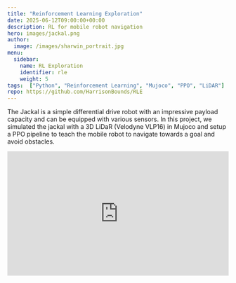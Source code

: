 ```yaml
---
title: "Reinforcement Learning Exploration"
date: 2025-06-12T09:00:00+00:00
description: RL for mobile robot navigation
hero: images/jackal.png
author:
  image: /images/sharwin_portrait.jpg
menu:
  sidebar:
    name: RL Exploration
    identifier: rle
    weight: 5
tags:  ["Python", "Reinforcement Learning", "Mujoco", "PPO", "LiDAR"]
repo: https://github.com/HarrisonBounds/RLE
---
```

The Jackal is a simple differential drive robot with an impressive payload capacity and can be equipped with various sensors. In this project, we simulated the jackal with a 3D LiDaR (Velodyne VLP16) in Mujoco and setup a PPO pipeline to teach the mobile robot to navigate towards a goal and avoid obstacles.

<div style="position: relative; width: 100%; padding-top: 56.25%; margin: auto;">
  <iframe
    src="https://www.youtube.com/embed/ywLXkt1FUGY"
    style="position: absolute; top: 0; left: 0; width: 100%; height: 100%;"
    frameborder="0"
    allow="accelerometer; autoplay; clipboard-write; encrypted-media; gyroscope; picture-in-picture"
    allowfullscreen>
  </iframe>
</div>